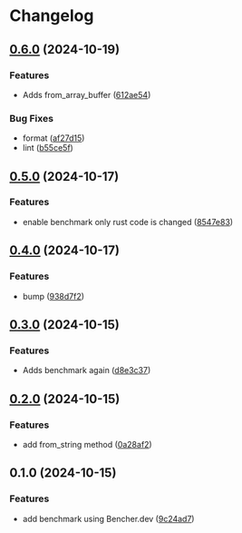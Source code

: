 # Changelog

## [0.6.0](https://github.com/tkasuz/md5-wasm/compare/v0.5.0...v0.6.0) (2024-10-19)


### Features

* Adds from_array_buffer ([612ae54](https://github.com/tkasuz/md5-wasm/commit/612ae548e0d584eb80c2373843bbaff34b6fe241))


### Bug Fixes

* format ([af27d15](https://github.com/tkasuz/md5-wasm/commit/af27d1598286cf546c66fbe633dda87401eac4cb))
* lint ([b55ce5f](https://github.com/tkasuz/md5-wasm/commit/b55ce5faa024fc2be999181d05089f9801acce20))

## [0.5.0](https://github.com/tkasuz/md5-wasm/compare/v0.4.0...v0.5.0) (2024-10-17)


### Features

* enable benchmark only rust code is changed ([8547e83](https://github.com/tkasuz/md5-wasm/commit/8547e83e63aeb99c2a1c8e0452c916912782028a))

## [0.4.0](https://github.com/tkasuz/md5-wasm/compare/v0.3.0...v0.4.0) (2024-10-17)


### Features

* bump ([938d7f2](https://github.com/tkasuz/md5-wasm/commit/938d7f28182a1665f5341db86b9d875828110af6))

## [0.3.0](https://github.com/tkasuz/md5-wasm/compare/v0.2.0...v0.3.0) (2024-10-15)


### Features

* Adds benchmark again ([d8e3c37](https://github.com/tkasuz/md5-wasm/commit/d8e3c376997f3b5b796154715b4822f53cdf5efa))

## [0.2.0](https://github.com/tkasuz/md5-wasm/compare/v0.1.0...v0.2.0) (2024-10-15)


### Features

* add from_string method ([0a28af2](https://github.com/tkasuz/md5-wasm/commit/0a28af2964a34076072b63b152194c010ecd35ab))

## 0.1.0 (2024-10-15)


### Features

* add benchmark using Bencher.dev ([9c24ad7](https://github.com/tkasuz/md5-wasm/commit/9c24ad76e24cd3745babf9faa8cc0a9eed02acbf))
